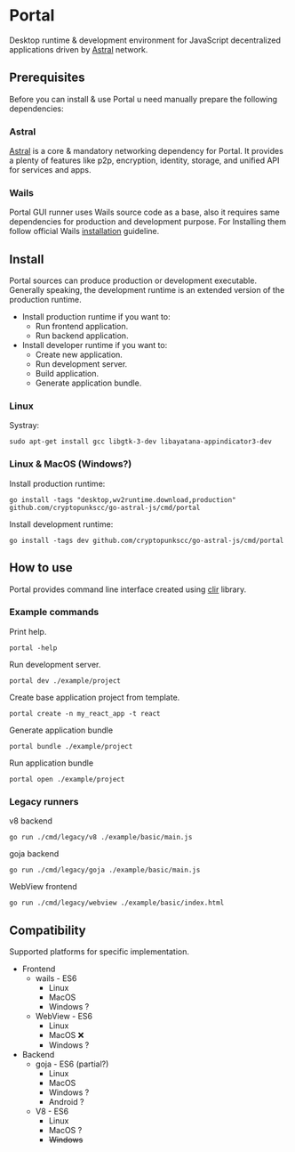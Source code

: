 # Portal

Desktop runtime & development environment for JavaScript decentralized applications driven by [Astral](https://github.com/cryptopunkscc/astrald/blob/master/docs/quickstart.md) network.

## Prerequisites

Before you can install & use Portal u need manually prepare the following dependencies:

### Astral

[Astral](https://github.com/cryptopunkscc/astrald/blob/master/docs/quickstart.md) is a core & mandatory networking dependency for Portal. It provides a plenty of features like p2p, encryption, identity, storage, and unified API for services and apps.

### Wails

Portal GUI runner uses Wails source code as a base, also it requires same dependencies for production and development purpose. For Installing them follow official Wails [installation](https://wails.io/docs/gettingstarted/installation) guideline.

## Install

Portal sources can produce production or development executable. Generally speaking, the development runtime is an extended version of the production runtime.

* Install production runtime if you want to:
  * Run frontend application.
  * Run backend application.
* Install developer runtime if you want to:
  * Create new application.
  * Run development server.
  * Build application.
  * Generate application bundle.

### Linux

Systray:
```shell
sudo apt-get install gcc libgtk-3-dev libayatana-appindicator3-dev
```

### Linux & MacOS (Windows?)

Install production runtime: 
```shell
go install -tags "desktop,wv2runtime.download,production" github.com/cryptopunkscc/go-astral-js/cmd/portal
```

Install development runtime:
```shell
go install -tags dev github.com/cryptopunkscc/go-astral-js/cmd/portal
```

## How to use

Portal provides command line interface created using [clir](https://clir.leaanthony.com/) library.

### Example commands

Print help.

```shell
portal -help
```

Run development server.

```shell
portal dev ./example/project
```

Create base application project from template.

```shell
portal create -n my_react_app -t react
```

Generate application bundle

```shell
portal bundle ./example/project
```

Run application bundle

```shell
portal open ./example/project
```

### Legacy runners

v8 backend

```shell
go run ./cmd/legacy/v8 ./example/basic/main.js 
```

goja backend

```shell
go run ./cmd/legacy/goja ./example/basic/main.js 
```

WebView frontend

```shell
go run ./cmd/legacy/webview ./example/basic/index.html 
```

## Compatibility

Supported platforms for specific implementation.

* Frontend
    * wails - ES6
        * Linux
        * MacOS
        * Windows ?
    * WebView - ES6
        * Linux
        * MacOS ❌
        * Windows ?
* Backend
    * goja - ES6 (partial?)
        * Linux
        * MacOS
        * Windows ?
        * Android ?
    * V8 - ES6
        * Linux
        * MacOS ?
        * ~~Windows~~
